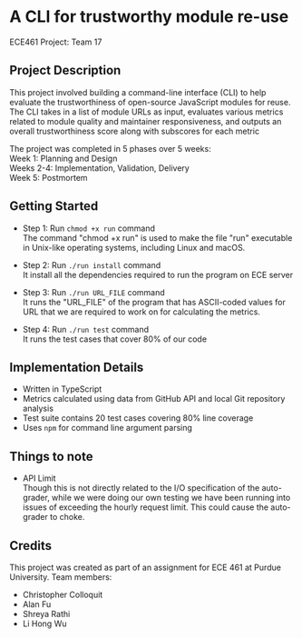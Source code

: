 
# A CLI for trustworthy module re-use
ECE461 Project: Team 17

## Project Description
This project involved building a command-line interface (CLI) to help evaluate the trustworthiness of open-source JavaScript modules for reuse. The CLI takes in a list of module URLs as input, evaluates various metrics related to module quality and maintainer responsiveness, and outputs an overall trustworthiness score along with subscores for each metric <br>

The project was completed in 5 phases over 5 weeks: <br>
Week 1: Planning and Design <br>
Weeks 2-4: Implementation, Validation, Delivery <br>
Week 5: Postmortem 

## Getting Started
- Step 1:
Run `chmod +x run` command
<br> The command "chmod +x run" is used to make the file "run" executable in Unix-like operating systems, including Linux and macOS.

- Step 2:
Run `./run install` command
<br> It install all the dependencies required to run the program on ECE server

- Step 3:
Run `./run URL_FILE` command
<br> It runs the "URL_FILE" of the program that has ASCII-coded values for URL that we are required to work on for calculating the metrics.

- Step 4:
Run `./run test` command
<br> It runs the test cases that cover 80% of our code

## Implementation Details
- Written in TypeScript
- Metrics calculated using data from GitHub API and local Git repository analysis
- Test suite contains 20 test cases covering 80% line coverage
- Uses `npm` for command line argument parsing

## Things to note
- API Limit <br>
Though this is not directly related to the I/O specification of the auto-grader, while we were doing our own testing we have been running into issues of exceeding the hourly request limit. This could cause the auto-grader to choke.

## Credits
This project was created as part of an assignment for ECE 461 at Purdue University. Team members:
- Christopher Colloquit
- Alan Fu
- Shreya Rathi
- Li Hong Wu
